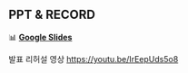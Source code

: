 ## PPT & RECORD

📊 **[Google Slides](https://docs.google.com/presentation/d/e/2PACX-1vT3ELRuajuQO5essu7WK3cWmiO7dQdEAbKoOP4pS_5wGj4FyWNpec_z2t-KPBI9oCn1D4CQ7zNL1m54/pub?start=false&loop=false&delayms=5000)**

발표 리허설 영상
https://youtu.be/IrEepUds5o8
